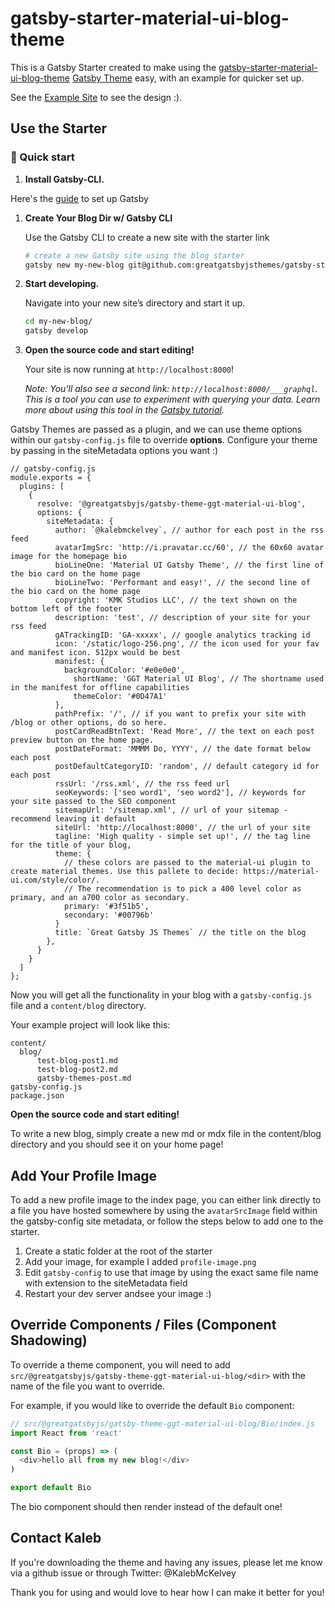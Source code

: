 # gatsby-starter-material-ui-blog-theme

This is a Gatsby Starter created to make using the [gatsby-starter-material-ui-blog-theme](https://www.npmjs.com/package/@greatgatsbyjs/gatsby-theme-ggt-material-ui-blog) [Gatsby Theme](https://www.gatsbyjs.org/blog/2018-11-11-introducing-gatsby-themes/) easy, with an example for quicker set up.

See the [Example Site](https://gatsby-theme-material-ui-blog.netlify.com/) to see the design :).

## Use the Starter

### 🚀 Quick start

1. **Install Gatsby-CLI.**

Here's the [guide](https://www.gatsbyjs.org/docs/quick-start) to set up Gatsby

1.  **Create Your Blog Dir w/ Gatsby CLI**

    Use the Gatsby CLI to create a new site with the starter link

    ```sh
    # create a new Gatsby site using the blog starter
    gatsby new my-new-blog git@github.com:greatgatsbyjsthemes/gatsby-starter-ggt-material-ui-blog.git
    ```

1.  **Start developing.**

    Navigate into your new site’s directory and start it up.

    ```sh
    cd my-new-blog/
    gatsby develop
    ```

1.  **Open the source code and start editing!**

    Your site is now running at `http://localhost:8000`!

    _Note: You'll also see a second link: _`http://localhost:8000/___graphql`_. This is a tool you can use to experiment with querying your data. Learn more about using this tool in the [Gatsby tutorial](https://www.gatsbyjs.org/tutorial/part-five/#introducing-graphiql)._


Gatsby Themes are passed as a plugin, and we can use theme options within our `gatsby-config.js` file to override **options**. Configure your theme by passing in the siteMetadata options you want :)

  ```
  // gatsby-config.js
  module.exports = {
    plugins: [
      {
        resolve: '@greatgatsbyjs/gatsby-theme-ggt-material-ui-blog',
        options: {
          siteMetadata: {
            author: `@kalebmckelvey`, // author for each post in the rss feed
            avatarImgSrc: 'http://i.pravatar.cc/60', // the 60x60 avatar image for the homepage bio
            bioLineOne: 'Material UI Gatsby Theme', // the first line of the bio card on the home page
            bioLineTwo: 'Performant and easy!', // the second line of the bio card on the home page
            copyright: 'KMK Studios LLC', // the text shown on the bottom left of the footer
            description: 'test', // description of your site for your rss feed
            gATrackingID: 'GA-xxxxx', // google analytics tracking id
            icon: '/static/logo-256.png', // the icon used for your fav and manifest icon. 512px would be best
            manifest: {
              backgroundColor: '#e0e0e0',
                shortName: 'GGT Material UI Blog', // The shortname used in the manifest for offline capabilities
                themeColor: '#0D47A1'
            },
            pathPrefix: '/', // if you want to prefix your site with /blog or other options, do so here.
            postCardReadBtnText: 'Read More', // the text on each post preview button on the home page.
            postDateFormat: 'MMMM Do, YYYY', // the date format below each post
            postDefaultCategoryID: 'random', // default category id for each post
            rssUrl: '/rss.xml', // the rss feed url
            seoKeywords: ['seo word1', 'seo word2'], // keywords for your site passed to the SEO component
            sitemapUrl: '/sitemap.xml', // url of your sitemap - recommend leaving it default
            siteUrl: 'http://localhost:8000', // the url of your site
            tagline: 'High quality - simple set up!', // the tag line for the title of your blog,
            theme: {
              // these colors are passed to the material-ui plugin to create material themes. Use this pallete to decide: https://material-ui.com/style/color/.
              // The recommendation is to pick a 400 level color as primary, and an a700 color as secondary.
              primary: '#3f51b5',
              secondary: '#00796b'
            }
            title: `Great Gatsby JS Themes` // the title on the blog
          },
        }
      }
    ]
  };
  ```

Now you will get all the functionality in your blog with a `gatsby-config.js` file and a `content/blog` directory.

Your example project will look like this:

  ```
  content/
    blog/
        test-blog-post1.md
        test-blog-post2.md
        gatsby-themes-post.md
  gatsby-config.js
  package.json
  ```

**Open the source code and start editing!**

  To write a new blog, simply create a new md or mdx file in the content/blog directory and you should see it on your home page!

## Add Your Profile Image

To add a new profile image to the index page, you can either link directly to a file you have hosted somewhere by using the `avatarSrcImage` field within the gatsby-config site metadata, or follow the steps below to add one to the starter.

1. Create a static folder at the root of the starter
2. Add your image, for example I added `profile-image.png`
3. Edit `gatsby-config` to use that image by using the exact same file name with extension to the siteMetadata field
4. Restart your dev server andsee your image :)


## Override Components / Files (Component Shadowing)

To override a theme component, you will need to add `src/@greatgatsbyjs/gatsby-theme-ggt-material-ui-blog/<dir>` with the name of the file you want to override.

For example, if you would like to override the default `Bio` component:

  ```js
  // src/@greatgatsbyjs/gatsby-theme-ggt-material-ui-blog/Bio/index.js
  import React from 'react'

  const Bio = (props) => (
    <div>hello all from my new blog!</div>
  )

  export default Bio
  ```

The bio component should then render instead of the default one!

## Contact Kaleb

If you're downloading the theme and having any issues, please let me know via a github issue or through Twitter: @KalebMcKelvey

Thank you for using and would love to hear how I can make it better for you!